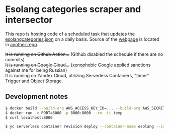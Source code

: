 # Esolang categories scraper and intersector

This repo is hosting code of a scheduled task that updates the [esolangcategories.json](https://storage.yandexcloud.net/unversioned.www.nakilon.pro/esolangcategories.json) on a daily basis. Source of the [webpage](http://www.nakilon.pro.website.yandexcloud.net/esolang.htm) is located in [another repo](https://github.com/Nakilon/www-nakilon-pro/blob/master/www.nakilon.pro/esolang.htm).

~~It is running on Github Action...~~ (Github disabled the schedule if there are no commits)  
~~It is running on Google Cloud...~~ (xenophobic Google applied sanctions against me for being Russian)  
It is running on Yandex Cloud, utilizing Serverless Containers, "timer" Trigger and Object Storage.

## Development notes

```bash
$ docker build --build-arg AWS_ACCESS_KEY_ID=... --build-arg AWS_SECRET_ACCESS_KEY=... --progress plain -t temp . < Dockerfile
$ docker run -e PORT=8000 -p 8000:8000 --rm -ti temp
$ curl localhost:8000
```
```bash
$ yc serverless container revision deploy --container-name esolang --image cr.yandex/.../esolang --service-account-id ... --execution-timeout 60s
```
